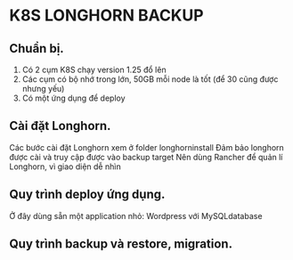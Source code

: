 # K8S LONGHORN BACKUP

## Chuẩn bị.
1. Có 2 cụm K8S chạy version 1.25 đổ lên
2. Các cụm có bộ nhớ trong lớn, 50GB mỗi node là tốt (để 30 cũng được nhưng yếu)
3. Có một ứng dụng để deploy 

## Cài đặt Longhorn.
Các bước cài đặt Longhorn xem ở folder longhorninstall
Đảm bảo longhorn được cài và truy cập được vào backup target
Nên dùng Rancher để quản lí Longhorn, vì giao diện dễ nhìn

## Quy trình deploy ứng dụng.
Ở đây dùng sẵn một application nhỏ: Wordpress với MySQLdatabase <br>


## Quy trình backup và restore, migration.


